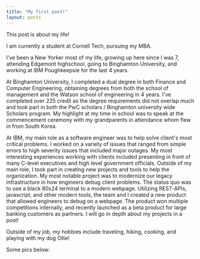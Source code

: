 ```yaml
---
title: "My first post!"
layout: posts
---
```


This post is about my life!

I am currently a student at Cornell Tech, pursuing my MBA. 

I've been a New Yorker most of my life, growing up here since I was 7, attending Edgemont highschool, going to Binghamton University, and working at IBM Poughkeepsie for the last 4 years. 

At Binghamton University, I completed a dual degree in both Finance and Computer Engineering, obtaining degrees from both the school of management and the Watson school of engineering in 4 years. I've completed over 225 credit as the degree requirements did not overlap much and took part in both the PwC scholars / Binghamton university wide Scholars program. My highlight at my time in school was to speak at the commencement ceremony with my grandparents in attendance whom flew in from South Korea.

At IBM, my main role as a software engineer was to help solve client's most critical problems. I worked on a variety of issues that ranged from simple errors to high severity issues that included major outages. My most interesting experiences working with clients included presenting in front of many C-level executives and high level government officials. Outside of my main role, I took part in creating new projects and tools to help the organization. My most notable project was to modernize our legacy infrastructure in how engineers debug client problems. The status quo was to use a black 80x24 terminal to a modern webpage. Utilizing REST-APIs, javascript, and other modern tools, the team and I created a new product that allowed engineers to debug on a webpage. The product won multiple competitions internally, and recently launched as a beta product for large banking customers as partners. I will go in depth about my projects in a post!

Outside of my job, my hobbies include traveling, hiking, cooking, and playing with my dog Ollie!

Some pics below:
